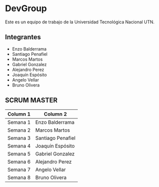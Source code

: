 # DevGroup

Este es un equipo de trabajo de la Universidad Tecnológica Nacional UTN.



## Integrantes
- Enzo Balderrama
- Santiago Penafiel
- Marcos Martos
- Gabriel Gonzalez
- Alejandro Perez
- Joaquín Espósito
- Angelo Vellar
- Bruno Olivera




## SCRUM MASTER

 | Column 1 | Column 2 |
|----------|----------|
| Semana 1    |  Enzo Balderrama | 
| Semana 2    |  Marcos Martos  | 
| Semana 3    | Santiago Penafiel  | 
| Semana 4    |  Joaquín Espósito  | 
| Semana 5    | Gabriel Gonzalez   | 
| Semana 6    |  Alejandro Perez | 
| Semana 7    |  Angelo Vellar  | 
| Semana 8    |  Bruno Olivera  |
